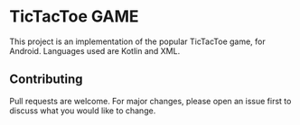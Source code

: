 # TicTacToe GAME

This project is an implementation of the popular TicTacToe game, for Android. Languages used are Kotlin and XML.

## Contributing
Pull requests are welcome. For major changes, please open an issue first to discuss what you would like to change.
